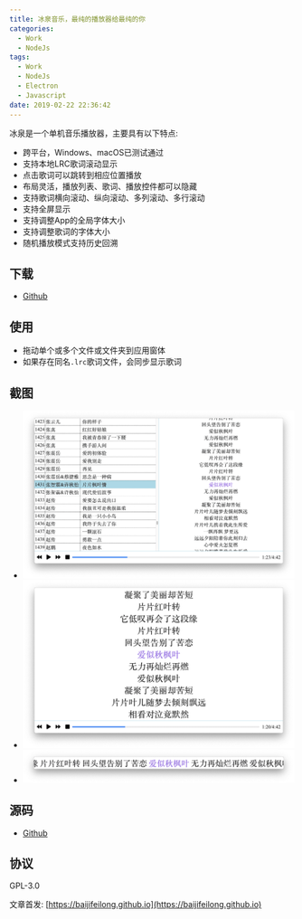 ```yaml
---
title: 冰泉音乐，最纯的播放器给最纯的你
categories:
  - Work
  - NodeJs
tags:
  - Work
  - NodeJs
  - Electron
  - Javascript
date: 2019-02-22 22:36:42
---
```


冰泉是一个单机音乐播放器，主要具有以下特点:

- 跨平台，Windows、macOS已测试通过
- 支持本地LRC歌词滚动显示
- 点击歌词可以跳转到相应位置播放
- 布局灵活，播放列表、歌词、播放控件都可以隐藏
- 支持歌词横向滚动、纵向滚动、多列滚动、多行滚动
- 支持全屏显示
- 支持调整App的全局字体大小
- 支持调整歌词的字体大小
- 随机播放模式支持历史回溯

<!--more-->

## 下载

- [Github](https://github.com/baijifeilong/ice-spring/releases)

## 使用

- 拖动单个或多个文件或文件夹到应用窗体
- 如果存在同名`.lrc`歌词文件，会同步显示歌词

## 截图

- ![主界面](https://raw.githubusercontent.com/baijifeilong/resources/master/ice-spring/ice-spring.png)
- ![歌词布局](https://raw.githubusercontent.com/baijifeilong/resources/master/ice-spring/ice-spring-2.png)
- ![歌词布局2](https://raw.githubusercontent.com/baijifeilong/resources/master/ice-spring/ice-spring-3.png)

## 源码

- [Github](https://github.com/baijifeilong/ice-spring)

## 协议

GPL-3.0

文章首发: [https://baijifeilong.github.io](https://baijifeilong.github.io)
